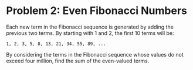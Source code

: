 # Problem 2: Even Fibonacci Numbers

Each new term in the Fibonacci sequence is generated by adding the previous two terms. By starting with 1 and 2, the first 10 terms will be:

```1, 2, 3, 5, 8, 13, 21, 34, 55, 89, ...```

By considering the terms in the Fibonacci sequence whose values do not exceed four million, find the sum of the even-valued terms.
